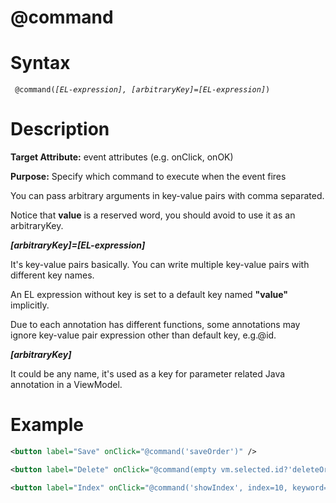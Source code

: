 # @command

Syntax
======

` @command(`*`[EL-expression], [arbitraryKey]=[EL-expression]`*`) `

Description
===========

**Target Attribute:** event attributes (e.g. onClick, onOK)

**Purpose:** Specify which command to execute when the event fires

You can pass arbitrary arguments in key-value pairs with comma separated.

Notice that **value** is a reserved word, you should avoid to use it as an arbitraryKey.

***[arbitraryKey]=[EL-expression]***

It's key-value pairs basically. You can write multiple key-value pairs with different key names.

An EL expression without key is set to a default key named **"value"** implicitly.

Due to each annotation has different functions, some annotations may ignore key-value pair expression other than default key, e.g.@id.

***[arbitraryKey]***

It could be any name, it's used as a key for parameter related Java annotation in a ViewModel.

Example
=======

``` xml
<button label="Save" onClick="@command('saveOrder')" />

<button label="Delete" onClick="@command(empty vm.selected.id?'deleteOrder':'confirmDelete')" />

<button label="Index" onClick="@command('showIndex', index=10, keyword='myKeyword')"/>
```
